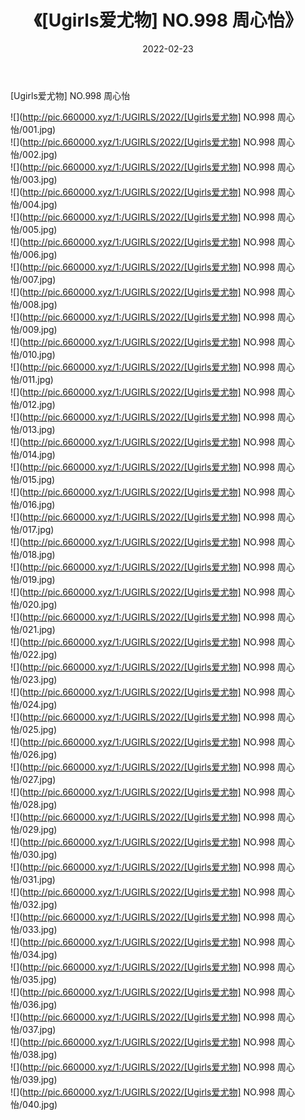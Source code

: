 ﻿---
layout: post
title:  《[Ugirls爱尤物] NO.998 周心怡》
date:   2022-02-23
img: http://pic.660000.xyz/1:/UGIRLS/2022/[Ugirls爱尤物] NO.998 周心怡/000.jpg
categories: [美女, 清纯, 唯美]
---

[Ugirls爱尤物] NO.998 周心怡

 ![](http://pic.660000.xyz/1:/UGIRLS/2022/[Ugirls爱尤物] NO.998 周心怡/001.jpg) <br>![](http://pic.660000.xyz/1:/UGIRLS/2022/[Ugirls爱尤物] NO.998 周心怡/002.jpg) <br>![](http://pic.660000.xyz/1:/UGIRLS/2022/[Ugirls爱尤物] NO.998 周心怡/003.jpg) <br>![](http://pic.660000.xyz/1:/UGIRLS/2022/[Ugirls爱尤物] NO.998 周心怡/004.jpg) <br>![](http://pic.660000.xyz/1:/UGIRLS/2022/[Ugirls爱尤物] NO.998 周心怡/005.jpg) <br>![](http://pic.660000.xyz/1:/UGIRLS/2022/[Ugirls爱尤物] NO.998 周心怡/006.jpg) <br>![](http://pic.660000.xyz/1:/UGIRLS/2022/[Ugirls爱尤物] NO.998 周心怡/007.jpg) <br>![](http://pic.660000.xyz/1:/UGIRLS/2022/[Ugirls爱尤物] NO.998 周心怡/008.jpg) <br>![](http://pic.660000.xyz/1:/UGIRLS/2022/[Ugirls爱尤物] NO.998 周心怡/009.jpg) <br>![](http://pic.660000.xyz/1:/UGIRLS/2022/[Ugirls爱尤物] NO.998 周心怡/010.jpg) <br>![](http://pic.660000.xyz/1:/UGIRLS/2022/[Ugirls爱尤物] NO.998 周心怡/011.jpg) <br>![](http://pic.660000.xyz/1:/UGIRLS/2022/[Ugirls爱尤物] NO.998 周心怡/012.jpg) <br>![](http://pic.660000.xyz/1:/UGIRLS/2022/[Ugirls爱尤物] NO.998 周心怡/013.jpg) <br>![](http://pic.660000.xyz/1:/UGIRLS/2022/[Ugirls爱尤物] NO.998 周心怡/014.jpg) <br>![](http://pic.660000.xyz/1:/UGIRLS/2022/[Ugirls爱尤物] NO.998 周心怡/015.jpg) <br>![](http://pic.660000.xyz/1:/UGIRLS/2022/[Ugirls爱尤物] NO.998 周心怡/016.jpg) <br>![](http://pic.660000.xyz/1:/UGIRLS/2022/[Ugirls爱尤物] NO.998 周心怡/017.jpg) <br>![](http://pic.660000.xyz/1:/UGIRLS/2022/[Ugirls爱尤物] NO.998 周心怡/018.jpg) <br>![](http://pic.660000.xyz/1:/UGIRLS/2022/[Ugirls爱尤物] NO.998 周心怡/019.jpg) <br>![](http://pic.660000.xyz/1:/UGIRLS/2022/[Ugirls爱尤物] NO.998 周心怡/020.jpg) <br>![](http://pic.660000.xyz/1:/UGIRLS/2022/[Ugirls爱尤物] NO.998 周心怡/021.jpg) <br>![](http://pic.660000.xyz/1:/UGIRLS/2022/[Ugirls爱尤物] NO.998 周心怡/022.jpg) <br>![](http://pic.660000.xyz/1:/UGIRLS/2022/[Ugirls爱尤物] NO.998 周心怡/023.jpg) <br>![](http://pic.660000.xyz/1:/UGIRLS/2022/[Ugirls爱尤物] NO.998 周心怡/024.jpg) <br>![](http://pic.660000.xyz/1:/UGIRLS/2022/[Ugirls爱尤物] NO.998 周心怡/025.jpg) <br>![](http://pic.660000.xyz/1:/UGIRLS/2022/[Ugirls爱尤物] NO.998 周心怡/026.jpg) <br>![](http://pic.660000.xyz/1:/UGIRLS/2022/[Ugirls爱尤物] NO.998 周心怡/027.jpg) <br>![](http://pic.660000.xyz/1:/UGIRLS/2022/[Ugirls爱尤物] NO.998 周心怡/028.jpg) <br>![](http://pic.660000.xyz/1:/UGIRLS/2022/[Ugirls爱尤物] NO.998 周心怡/029.jpg) <br>![](http://pic.660000.xyz/1:/UGIRLS/2022/[Ugirls爱尤物] NO.998 周心怡/030.jpg) <br>![](http://pic.660000.xyz/1:/UGIRLS/2022/[Ugirls爱尤物] NO.998 周心怡/031.jpg) <br>![](http://pic.660000.xyz/1:/UGIRLS/2022/[Ugirls爱尤物] NO.998 周心怡/032.jpg) <br>![](http://pic.660000.xyz/1:/UGIRLS/2022/[Ugirls爱尤物] NO.998 周心怡/033.jpg) <br>![](http://pic.660000.xyz/1:/UGIRLS/2022/[Ugirls爱尤物] NO.998 周心怡/034.jpg) <br>![](http://pic.660000.xyz/1:/UGIRLS/2022/[Ugirls爱尤物] NO.998 周心怡/035.jpg) <br>![](http://pic.660000.xyz/1:/UGIRLS/2022/[Ugirls爱尤物] NO.998 周心怡/036.jpg) <br>![](http://pic.660000.xyz/1:/UGIRLS/2022/[Ugirls爱尤物] NO.998 周心怡/037.jpg) <br>![](http://pic.660000.xyz/1:/UGIRLS/2022/[Ugirls爱尤物] NO.998 周心怡/038.jpg) <br>![](http://pic.660000.xyz/1:/UGIRLS/2022/[Ugirls爱尤物] NO.998 周心怡/039.jpg) <br>![](http://pic.660000.xyz/1:/UGIRLS/2022/[Ugirls爱尤物] NO.998 周心怡/040.jpg) <br>